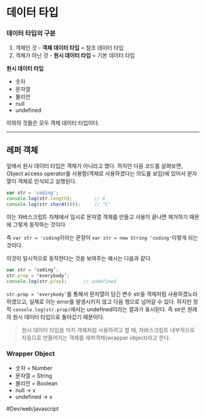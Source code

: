 # 데이터 타입
### 데이터 타입의 구분
1. 객체인 것 - **객체 데이터 타입** = 참조 데이터 타입
2. 객체가 아닌 것 - **원시 데이터 타입** = 기본 데이터 타입

**원시 데이터 타입**
- 숫자 
- 문자열
- 불리언
- null
- undefined

이외의 것들은 모두 객체 데이터 타입이다.

- - - -

## 레퍼 객체

앞에서 원시 데이터 타입은 객체가 아니라고 했다.
하지만 다음 코드를 살펴보면, Object access operator를 사용함(객체로 사용하겠다는 의도를 보임)에 있어서 문자열이 객체로 인식되고 실행된다.

```javascript
var str = 'coding';
console.log(str.length);        // 6
console.log(str.charAt(0));     // "C"

```

이는 자바스크립트 자체에서 임시로 문자열 객체를 만들고 사용이 끝나면 제거하기 때문에 그렇게 동작하는 것이다.

즉 `var str = 'coding`이라는 문장이
`var str = new String 'coding'`이렇게 되는 것이다.

이것이 일시적으로 동작한다는 것을 보여주는 예시는 다음과 같다.
```javascript
var str = ‘coding’;
str.prop = ‘everybody’;
console.log(str.prop);      // undefined
```

`str.prop = ‘everybody’`를 통해서 문자열이 담긴 변수 str을 객체처럼 사용하겠노라 하였으고, 실제로 이는 error를 발생시키지 않고 다음 행으로 넘어갈 수 있다.
하지만 정작 `console.log(str.prop)`에서는 undefined이라는 결과가 표시된다. 
즉 str은 원래의 원시 데이터 타입으로 돌아갔기 때문이다.

> 원시 데이터 타입을 마치 객체처럼 사용하려고 할 때, 자바스크립트 내부적으로 자동으로 만들어지는 객체를 레퍼객체(wrapper object)라고 한다.  

### Wrapper Object
* 숫자 = Number
* 문자열 = String
* 불리언 = Boolean
* null -> x
* undefined -> x

#Dev/web/javascript